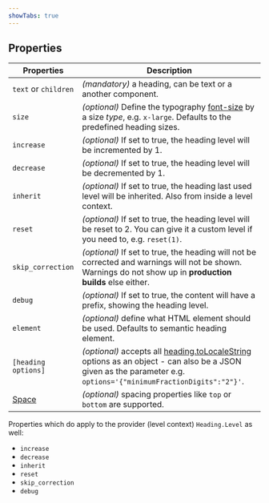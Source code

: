 ```yaml
---
showTabs: true
---
```


## Properties

| Properties                                  | Description                                                                                                                                                                                                                                                                 |
| ------------------------------------------- | --------------------------------------------------------------------------------------------------------------------------------------------------------------------------------------------------------------------------------------------------------------------------- |
| `text` or `children`                        | _(mandatory)_ a heading, can be text or a another component.                                                                                                                                                                                                                |
| `size`                                      | _(optional)_ Define the typography [font-size](/uilib/typography/font-size) by a size _type_, e.g. `x-large`. Defaults to the predefined heading sizes.                                                                                                                     |
| `increase`                                  | _(optional)_ If set to true, the heading level will be incremented by 1.                                                                                                                                                                                                    |
| `decrease`                                  | _(optional)_ If set to true, the heading level will be decremented by 1.                                                                                                                                                                                                    |
| `inherit`                                   | _(optional)_ If set to true, the heading last used level will be inherited. Also from inside a level context.                                                                                                                                                               |
| `reset`                                     | _(optional)_ If set to true, the heading level will be reset to 2. You can give it a custom level if you need to, e.g. `reset(1)`.                                                                                                                                          |
| `skip_correction`                           | _(optional)_ If set to true, the heading will not be corrected and warnings will not be shown. Warnings do not show up in **production builds** else either.                                                                                                                |
| `debug`                                     | _(optional)_ If set to true, the content will have a prefix, showing the heading level.                                                                                                                                                                                     |
| `element`                                   | _(optional)_ define what HTML element should be used. Defaults to semantic heading element.                                                                                                                                                                                 |
| `[heading options]`                         | _(optional)_ accepts all [heading.toLocaleString](https://developer.mozilla.org/en-US/docs/Web/JavaScript/Reference/Global_Objects/Heading/toLocaleString) options as an object - can also be a JSON given as the parameter e.g. `options='{"minimumFractionDigits":"2"}'`. |
| [Space](/uilib/components/space/properties) | _(optional)_ spacing properties like `top` or `bottom` are supported.                                                                                                                                                                                                       |

Properties which do apply to the provider (level context) `Heading.Level` as well:

- `increase`
- `decrease`
- `inherit`
- `reset`
- `skip_correction`
- `debug`
